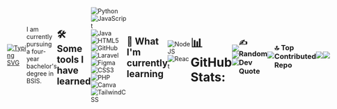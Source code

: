 <div style="display: flex; justify-content: center; align-items: center; height: 100vh;">
<a href="https://git.io/typing-svg"><img src="https://readme-typing-svg.demolab.com?font=Montserrat&weight=700&size=25&duration=0001&pause=2000&color=5666FF&width=290&height=40&lines=Hi+I'm+Jeremy+Ortega" alt="Typing SVG" /></a>


 I am currently pursuing a four-year bachelor's degree in BSIS. 


## 🛠️ Some tools I have learned
![Python](https://img.shields.io/badge/python-3670A0?style=for-the-badge&logo=python&logoColor=ffdd54) 
![JavaScript](https://img.shields.io/badge/javascript-%23323330.svg?style=for-the-badge&logo=javascript&logoColor=%23F7DF1E)
![Java](https://img.shields.io/badge/java-%23ED8B00.svg?style=for-the-badge&logo=openjdk&logoColor=white)
![HTML5](https://img.shields.io/badge/html5-%23E34F26.svg?style=for-the-badge&logo=html5&logoColor=white)
![GitHub](https://img.shields.io/badge/github-%23121011.svg?style=for-the-badge&logo=github&logoColor=white)
![Laravel](https://img.shields.io/badge/laravel-%23FF2D20.svg?style=for-the-badge&logo=laravel&logoColor=white)
![Figma](https://img.shields.io/badge/figma-%23F24E1E.svg?style=for-the-badge&logo=figma&logoColor=white)
![CSS3](https://img.shields.io/badge/css3-%231572B6.svg?style=for-the-badge&logo=css3&logoColor=white)
![PHP](https://img.shields.io/badge/php-%23777BB4.svg?style=for-the-badge&logo=php&logoColor=white)
![Canva](https://img.shields.io/badge/Canva-%2300C4CC.svg?style=for-the-badge&logo=Canva&logoColor=white) 
![TailwindCSS](https://img.shields.io/badge/tailwindcss-%2338B2AC.svg?style=for-the-badge&logo=tailwind-css&logoColor=white) 

## 📖 What I'm currently learning

![NodeJS](https://img.shields.io/badge/node.js-6DA55F?style=for-the-badge&logo=node.js&logoColor=white)
![React](https://img.shields.io/badge/react-%2320232a.svg?style=for-the-badge&logo=react&logoColor=%2361DAFB) 


# 📊 GitHub Stats:
![](https://github-readme-stats.vercel.app/api?username=Jeremy-Ortega&theme=prussian&hide_border=false&include_all_commits=true&count_private=false)<br/>
![](https://nirzak-streak-stats.vercel.app/?user=Jeremy-Ortega&theme=prussian&hide_border=false)<br/>
![](https://github-readme-stats.vercel.app/api/top-langs/?username=Jeremy-Ortega&theme=prussian&hide_border=false&include_all_commits=true&count_private=false&layout=compact)





### ✍️ Random Dev Quote
![](https://quotes-github-readme.vercel.app/api?type=horizontal&theme=tokyonight)

### 🔝 Top Contributed Repo
![](https://github-contributor-stats.vercel.app/api?username=Jeremy-Ortega&limit=5&theme=tokyonight&combine_all_yearly_contributions=true)

---
[![](https://visitcount.itsvg.in/api?id=Jeremy-Ortega&icon=9&color=0)](https://visitcount.itsvg.in)

<!-- Proudly created with GPRM ( https://gprm.itsvg.in ) 

<a href="https://git.io/typing-svg"><img src="https://readme-typing-svg.demolab.com?font=Montserrat&weight=700&size=20&duration=3000&pause=2000&color=32B3FF&width=335&lines=Aspiring+Front-End+Developer%2C;Aspiring+Game+Dev%2C;Aspiring+UI%2FUX+Designer%2C;%22Taking+steps+one+at+a+time%22" alt="Typing SVG" /></a>

-->









